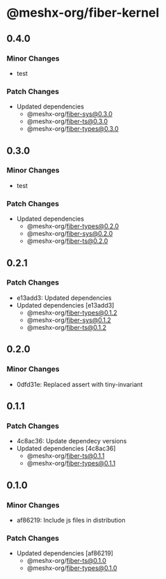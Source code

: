 # @meshx-org/fiber-kernel

## 0.4.0

### Minor Changes

- test

### Patch Changes

- Updated dependencies
  - @meshx-org/fiber-sys@0.3.0
  - @meshx-org/fiber-ts@0.3.0
  - @meshx-org/fiber-types@0.3.0

## 0.3.0

### Minor Changes

- test

### Patch Changes

- Updated dependencies
  - @meshx-org/fiber-types@0.2.0
  - @meshx-org/fiber-sys@0.2.0
  - @meshx-org/fiber-ts@0.2.0

## 0.2.1

### Patch Changes

- e13add3: Updated dependencies
- Updated dependencies [e13add3]
  - @meshx-org/fiber-types@0.1.2
  - @meshx-org/fiber-sys@0.1.2
  - @meshx-org/fiber-ts@0.1.2

## 0.2.0

### Minor Changes

- 0dfd31e: Replaced assert with tiny-invariant

## 0.1.1

### Patch Changes

- 4c8ac36: Update dependecy versions
- Updated dependencies [4c8ac36]
  - @meshx-org/fiber-ts@0.1.1
  - @meshx-org/fiber-types@0.1.1

## 0.1.0

### Minor Changes

- af86219: Include js files in distribution

### Patch Changes

- Updated dependencies [af86219]
  - @meshx-org/fiber-ts@0.1.0
  - @meshx-org/fiber-types@0.1.0

